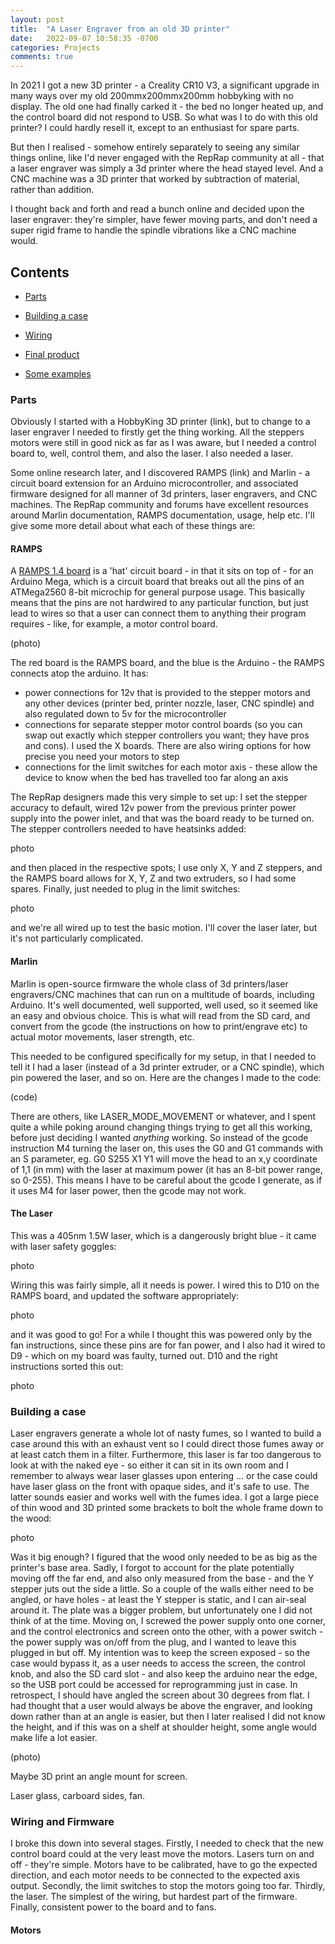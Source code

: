 ```yaml
---
layout: post
title:  "A Laser Engraver from an old 3D printer"
date:   2022-09-07 10:58:35 -0700
categories: Projects
comments: true
---
```


In 2021 I got a new 3D printer - a Creality CR10 V3, a significant upgrade in many ways over my old 200mmx200mmx200mm hobbyking with no display. The old one had finally carked it - the bed no longer heated up, and the control board did not respond to USB. So what was I to do with this old printer? I could hardly resell it, except to an enthusiast for spare parts.

But then I realised - somehow entirely separately to seeing any similar things online, like I'd never engaged with the RepRap community at all - that a laser engraver was simply a 3d printer where the head stayed level. And a CNC machine was a 3D printer that worked by subtraction of material, rather than addition. 

I thought back and forth and read a bunch online and decided upon the laser engraver: they're simpler, have fewer moving parts, and don't need a super rigid frame to handle the spindle vibrations like a CNC machine would. 

## Contents
- [Parts](#parts)  

- [Building a case](#building-a-case)

- [Wiring](#wiring-and-firmware)

- [Final product](#final-product)

- [Some examples](#some-examples)


### Parts
Obviously I started with a HobbyKing 3D printer (link), but to change to a laser engraver I needed to firstly get the thing working. All the steppers motors were still in good nick as far as I was aware, but I needed a control board to, well, control them, and also the laser. I also needed a laser. 

Some online research later, and I discovered RAMPS (link) and Marlin - a circuit board extension for an Arduino microcontroller, and associated firmware designed for all manner of 3d printers, laser engravers, and CNC machines. The RepRap community and forums have excellent resources around Marlin documentation, RAMPS documentation, usage, help etc. I'll give some more detail about what each of these things are:

#### RAMPS
A [RAMPS 1.4 board](https://reprap.org/wiki/RAMPS_1.4) is a 'hat' circuit board - in that it sits on top of - for an Arduino Mega, which is a circuit board that breaks out all the pins of an ATMega2560 8-bit microchip for general purpose usage. This basically means that the pins are not hardwired to any particular function, but just lead to wires so that a user can connect them to anything their program requires - like, for example, a motor control board. 

(photo)

The red board is the RAMPS board, and the blue is the Arduino - the RAMPS connects atop the arduino. It has:
+ power connections for 12v that is provided to the stepper motors and any other devices (printer bed, printer nozzle, laser, CNC spindle) and also regulated down to 5v for the microcontroller
+ connections for separate stepper motor control boards (so you can swap out exactly which stepper controllers you want; they have pros and cons). I used the X boards. There are also wiring options for how precise you need your motors to step
+ connections for the limit switches for each motor axis - these allow the device to know when the bed has travelled too far along an axis

The RepRap designers made this very simple to set up: I set the stepper accuracy to default, wired 12v power from the previous printer power supply into the power inlet, and that was the board ready to be turned on. The stepper controllers needed to have heatsinks added:

photo

and then placed in the respective spots; I use only X, Y and Z steppers, and the RAMPS board allows for X, Y, Z and two extruders, so I had some spares. 
Finally, just needed to plug in the limit switches:

photo

and we're all wired up to test the basic motion. I'll cover the laser later, but it's not particularly complicated. 

#### Marlin
Marlin is open-source firmware the whole class of 3d printers/laser engravers/CNC machines that can run on a multitude of boards, including Arduino. It's well documented, well supported, well used, so it seemed like an easy and obvious choice. This is what will read from the SD card, and convert from the gcode (the instructions on how to print/engrave etc) to actual motor movements, laser strength, etc. 

This needed to be configured specifically for my setup, in that I needed to tell it I had a laser (instead of a 3d printer extruder, or a CNC spindle), which pin powered the laser, and so on. Here are the changes I made to the code:

(code)

There are others, like LASER_MODE_MOVEMENT or whatever, and I spent quite a while poking around changing things trying to get all this working, before just deciding I wanted _anything_ working. So instead of the gcode instruction M4 turning the laser on, this uses the G0 and G1 commands with an S parameter, eg. G0 S255 X1 Y1 will move the head to an x,y coordinate of 1,1 (in mm) with the laser at maximum power (it has an 8-bit power range, so 0-255). This means I have to be careful about the gcode I generate, as if it uses M4 for laser power, then the gcode may not work. 

#### The Laser
This was a 405nm 1.5W laser, which is a dangerously bright blue - it came with laser safety goggles:

photo

Wiring this was fairly simple, all it needs is power. I wired this to D10 on the RAMPS board, and updated the software appropriately:

photo

and it was good to go! For a while I thought this was powered only by the fan instructions, since these pins are for fan power, and I also had it wired to D9 - which on my board was faulty, turned out. D10 and the right instructions sorted this out:

photo

### Building a case
Laser engravers generate a whole lot of nasty fumes, so I wanted to build a case around this with an exhaust vent so I could direct those fumes away or at least catch them in a filter. Furthermore, this laser is far too dangerous to look at with the naked eye - so either it can sit in its own room and I remember to always wear laser glasses upon entering ... or the case could have laser glass on the front with opaque sides, and it's safe to use. The latter sounds easier and works well with the fumes idea. I got a large piece of thin wood and 3D printed some brackets to bolt the whole frame down to the wood:

photo

Was it big enough? I figured that the wood only needed to be as big as the printer's base area. Sadly, I forgot to account for the plate potentially moving off the far end, and also only measured from the base - and the Y stepper juts out the side a little. So a couple of the walls either need to be angled, or have holes - at least the Y stepper is static, and I can air-seal around it. The plate was a bigger problem, but unfortunately one I did not think of at the time. Moving on, I screwed the power supply onto one corner, and the control electronics and screen onto the other, with a power switch - the power supply was on/off from the plug, and I wanted to leave this plugged in but off. My intention was to keep the screen exposed - so the case would bypass it, as a user needs to access the screen, the control knob, and also the SD card slot - and also keep the arduino near the edge, so the USB port could be accessed for reprogramming just in case. In retrospect, I should have angled the screen about 30 degrees from flat. I had thought that a user would always be above the engraver, and looking down rather than at an angle is easier, but then I later realised I did not know the height, and if this was on a shelf at shoulder height, some angle would make life a lot easier. 

(photo)

Maybe 3D print an angle mount for screen. 

Laser glass, carboard sides, fan. 

### Wiring and Firmware
I broke this down into several stages. Firstly, I needed to check that the new control board could at the very least move the motors. Lasers turn on and off - they're simple. Motors have to be calibrated, have to go the expected direction, and each motor needs to be connected to the expected axis output. Secondly, the limit switches to stop the motors going too far. Thirdly, the laser. The simplest of the wiring, but hardest part of the firmware. Finally, consistent power to the board and to fans. 

#### Motors

